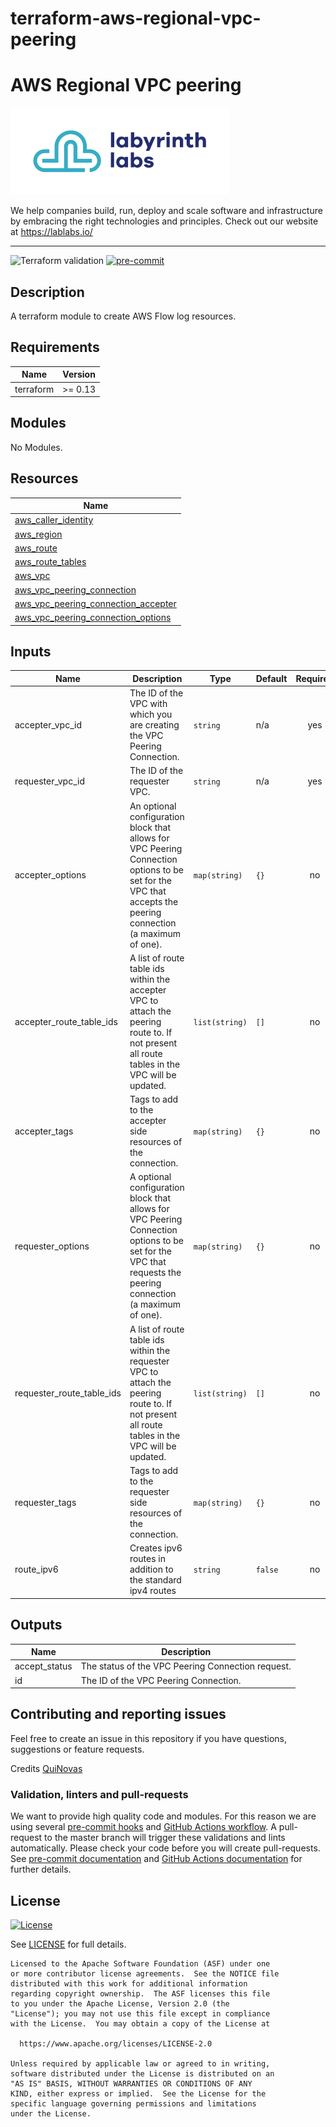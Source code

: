 # terraform-aws-regional-vpc-peering
# AWS Regional VPC peering

[![Labyrinth Labs logo](ll-logo.png)](https://www.lablabs.io)

We help companies build, run, deploy and scale software and infrastructure by embracing the right technologies and principles. Check out our website at https://lablabs.io/

---

![Terraform validation](https://github.com/lablabs/terraform-aws-flow-logs/workflows/Terraform%20validation/badge.svg?branch=master)
[![pre-commit](https://img.shields.io/badge/pre--commit-enabled-success?logo=pre-commit&logoColor=white)](https://github.com/pre-commit/pre-commit)
## Description

A terraform module to create AWS Flow log resources.

<!-- BEGINNING OF PRE-COMMIT-TERRAFORM DOCS HOOK -->
## Requirements

| Name | Version |
|------|---------|
| terraform | >= 0.13 |

## Modules

No Modules.

## Resources

| Name |
|------|
| [aws_caller_identity](https://registry.terraform.io/providers/hashicorp/aws/latest/docs/data-sources/caller_identity) |
| [aws_region](https://registry.terraform.io/providers/hashicorp/aws/latest/docs/data-sources/region) |
| [aws_route](https://registry.terraform.io/providers/hashicorp/aws/latest/docs/resources/route) |
| [aws_route_tables](https://registry.terraform.io/providers/hashicorp/aws/latest/docs/data-sources/route_tables) |
| [aws_vpc](https://registry.terraform.io/providers/hashicorp/aws/latest/docs/data-sources/vpc) |
| [aws_vpc_peering_connection](https://registry.terraform.io/providers/hashicorp/aws/latest/docs/resources/vpc_peering_connection) |
| [aws_vpc_peering_connection_accepter](https://registry.terraform.io/providers/hashicorp/aws/latest/docs/resources/vpc_peering_connection_accepter) |
| [aws_vpc_peering_connection_options](https://registry.terraform.io/providers/hashicorp/aws/latest/docs/resources/vpc_peering_connection_options) |

## Inputs

| Name | Description | Type | Default | Required |
|------|-------------|------|---------|:--------:|
| accepter\_vpc\_id | The ID of the VPC with which you are creating the VPC Peering Connection. | `string` | n/a | yes |
| requester\_vpc\_id | The ID of the requester VPC. | `string` | n/a | yes |
| accepter\_options | An optional configuration block that allows for VPC Peering Connection options to be set for the VPC that accepts the peering connection (a maximum of one). | `map(string)` | `{}` | no |
| accepter\_route\_table\_ids | A list of route table ids within the accepter VPC to attach the peering route to. If not present all route tables in the VPC will be updated. | `list(string)` | `[]` | no |
| accepter\_tags | Tags to add to the accepter side resources of the connection. | `map(string)` | `{}` | no |
| requester\_options | A optional configuration block that allows for VPC Peering Connection options to be set for the VPC that requests the peering connection (a maximum of one). | `map(string)` | `{}` | no |
| requester\_route\_table\_ids | A list of route table ids within the requester VPC to attach the peering route to. If not present all route tables in the VPC will be updated. | `list(string)` | `[]` | no |
| requester\_tags | Tags to add to the requester side resources of the connection. | `map(string)` | `{}` | no |
| route\_ipv6 | Creates ipv6 routes in addition to the standard ipv4 routes | `string` | `false` | no |

## Outputs

| Name | Description |
|------|-------------|
| accept\_status | The status of the VPC Peering Connection request. |
| id | The ID of the VPC Peering Connection. |
<!-- END OF PRE-COMMIT-TERRAFORM DOCS HOOK -->

## Contributing and reporting issues

Feel free to create an issue in this repository if you have questions, suggestions or feature requests.

Credits [QuiNovas](https://github.com/QuiNovas/terraform-aws-vpc-peering)

### Validation, linters and pull-requests

We want to provide high quality code and modules. For this reason we are using
several [pre-commit hooks](.pre-commit-config.yaml) and
[GitHub Actions workflow](.github/workflows/main.yml). A pull-request to the
master branch will trigger these validations and lints automatically. Please
check your code before you will create pull-requests. See
[pre-commit documentation](https://pre-commit.com/) and
[GitHub Actions documentation](https://docs.github.com/en/actions) for further
details.

## License

[![License](https://img.shields.io/badge/License-Apache%202.0-blue.svg)](https://opensource.org/licenses/Apache-2.0)

See [LICENSE](LICENSE) for full details.

    Licensed to the Apache Software Foundation (ASF) under one
    or more contributor license agreements.  See the NOTICE file
    distributed with this work for additional information
    regarding copyright ownership.  The ASF licenses this file
    to you under the Apache License, Version 2.0 (the
    "License"); you may not use this file except in compliance
    with the License.  You may obtain a copy of the License at

      https://www.apache.org/licenses/LICENSE-2.0

    Unless required by applicable law or agreed to in writing,
    software distributed under the License is distributed on an
    "AS IS" BASIS, WITHOUT WARRANTIES OR CONDITIONS OF ANY
    KIND, either express or implied.  See the License for the
    specific language governing permissions and limitations
    under the License.
